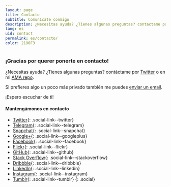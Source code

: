 ```yaml
---
layout: page
title: Contacto
subtitle: Comunícate conmigo
description: ¿Necesitas ayuda? ¿Tienes algunas preguntas? contactame por Twitter o en mi AMA repo.
lang: es
uid: contact
permalink: es/contacto/
color: 2196F3
---
```


### ¡Gracias por querer ponerte en contacto!

¿Necesitas ayuda? ¿Tienes algunas preguntas? contáctame por [Twitter](https://twitter.com/ocordova) o en mi [AMA repo](https://github.com/ocordova/ama).

Si prefieres algo un poco más privado también me puedes [enviar un email](mailto:hola@ocordova.me).

¡Espero escuchar de ti!

#### Mantengámonos en contacto
  - [Twitter](https://twitter.com/){: .social-link--twitter}
  - [Telegram](https://telegram.me/oscordova){: .social-link--telegram}
  - [Snapchat](https://www.snapchat.com/add/oscordova){: .social-link--snapchat}
  - [Google+](https://plus.google.com/101430525061502162879/){: .social-link--googleplus}
  - [Facebook](https://www.facebook.com/oscar.cordova.tapia){: .social-link--facebook}
  - [Flickr](http://www.flickr.com/people/ocordova/){: .social-link--flickr}
  - [GitHub](https://github.com/ocordova){: .social-link--github}
  - [Stack Overflow](http://stackoverflow.com/users/3075569/ocordova){: .social-link--stackoverflow}
  - [Dribbble](https://dribbble.com/ocordova){: .social-link--dribbble}
  - [LinkedIn](https://linkedin.com/in/ocordova){: .social-link--linkedin}
  - [Instagram](https://instagram.com/ocordova/){: .social-link--instagram}
  - [Tumblr](https://ocordova.tumblr.com){: .social-link--tumblr}
{: .social}